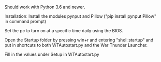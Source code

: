Should work with Python 3.6 and newer.

Installation: Install the modules pynput and Pillow ("pip install pynput Pillow" in command prompt) 

Set the pc to turn on at a specific time daily using the BIOS.

Open the Startup folder by pressing win+r and entering "shell:startup"
and put in shortcuts to both WTAutostart.py and the War Thunder Launcher.

Fill in the values under Setup in WTAutostart.py
